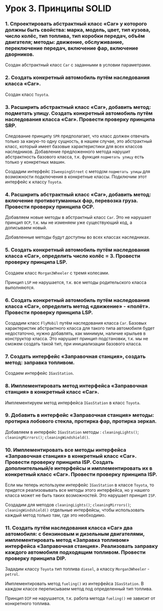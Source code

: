 # Урок 3. Принципы SOLID

### 1. Спроектировать абстрактный класс «Car» у которого должны быть свойства: марка, модель, цвет, тип кузова, число колёс, тип топлива, тип коробки передач, объём двигателя; методы: движение, обслуживание, переключение передач, включение фар, включение дворников.
Создан абстрактный класс `Car` с заданными в условии параметрами.

### 2. Создать конкретный автомобиль путём наследования класса «Car».
Создан класс `Toyota`.

### 3. Расширить абстрактный класс «Car», добавить метод: подметать улицу. Создать конкретный автомобиль путём наследования класса «Car». Провести проверку принципа SRP.
Следование принципу `SPR` предполагает, что класс должен отвечать только за какую-то одну сущность,
в нашем случае, это абстрактный класс, который имеет базовые характеристики для всех классов наследников.
Добавление предложенного метода нарушит абстрактность базового класса, т.к. функция `подметать улицу` есть только у конкретных машин.

Создадим интерфейс `ISweepingStreet` с методом `подметать улицы` для возможности подключения в конкретные классы.
Подключим этот интерфейс к классу `Toyota`.
### 4. Расширить абстрактный класс «Car», добавить метод: включение противотуманных фар, перевозка груза. Провести проверку принципа OCP.
Добавляем новые методы в абстрактный класс `Car`. 
Это не нарушает принцип `OCP`, т.к. мы не изменяем уже существующий код, а дописываем новый.

Добавленные методы будут доступны во всех классах наследниках.
### 5. Создать конкретный автомобиль путём наследования класса «Car», определить число колёс = 3. Провести проверку принципа LSP.
Создаем класс `Morgan3Wheeler` с тремя колесами.

Принцип `LSP` не нарушается, т.к. все методы родительского класса выполняются.
### 6. Создать конкретный автомобиль путём наследования класса «Car», определить метод «движение» - «полёт». Провести проверку принципа LSP.
Создадим класс `FlyMobil` путём наследования класса `Car`.
Базовых характеристик абстрактного класса для такого типа автомобиля будет недостаточно,
нужно добавлять, как минимум, наличие крыльев в конструктор класса. Это нарушает принцип подстановки,
т.к. мы не сможем создать такой тип, при инициализации базового класса.
### 7. Создать интерфейс «Заправочная станция», создать метод: заправка топливом.
Создаем интерфейс `IGasStation`.
### 8. Имплементировать метод интерфейса «Заправочная станция» в конкретный класс «Car».
Имплементируем метод интерфейса `IGasStation` в класс `Toyota`.
### 9. Добавить в интерфейс «Заправочная станция» методы: протирка лобового стекла, протирка фар, протирка зеркал.
Добавляем в интерфейс `IGasStation` методы : `cleaningLights()`; `cleaningMirrors()`;
`cleaningWindshield()`.
### 10. Имплементировать все методы интерфейса «Заправочная станция» в конкретный класс «Car». Провести проверку принципа ISP. Создать дополнительный/е интерфейсы и имплементировать их в конкретный класс «Car». Провести проверку принципа ISP.
Если мы теперь используем интерфейс `IGasStation` в классе `Toyota`, 
то придется реализовывать все методы этого интерфейса, но у нашего класса может не быть таких возможностей. 
Это нарушает принцип `ISP`. 

Создадим для методов `cleaningLights()`; `cleaningMirrors()`;
`cleaningWindshield()` отдельные интерфейсы, чтобы использовать каждый метод только там, где это необходимо.
### 11. Создать путём наследования класса «Car» два автомобиля: с бензиновым и дизельным двигателями, имплементировать метод «Заправка топливом» интерфейса «Заправочная станция». Реализовать заправку каждого автомобиля подходящим топливом. Провести проверку принципа DIP.
Зададим классу `Toyota` тип топлива `diesel`, а классу `Morgan3Wheeler` - `petrol`.

Имплементировать метод `fueling()` из интерфейса `IGasStation`. В каждом классе переписываем метод под определенный тип топлива.

Принцип `DIP` не нарушается, т.к. работа метода `fueling()` не зависит от конкретного топлива.